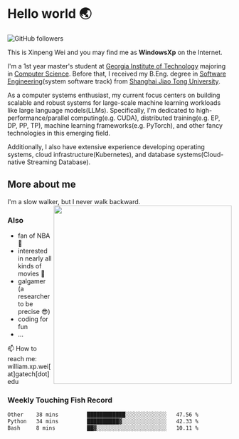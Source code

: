 <!--
**WindowsXp-Beta/WindowsXp-Beta** is a ✨ _special_ ✨ repository because its `README.md` (this file) appears on your GitHub profile.

Here are some ideas to get you started:

- 🔭 I’m currently working on ...
- 🌱 I’m currently learning ...
- 👯 I’m looking to collaborate on ...
- 🤔 I’m looking for help with ...
- 💬 Ask me about ...
- 📫 How to reach me: ...
- 😄 Pronouns: ...
- ⚡ Fun fact: ...
-->
# Hello world :earth_asia:

![GitHub followers](https://img.shields.io/github/followers/WindowsXp-Beta?style=social)

This is Xinpeng Wei and you may find me as **WindowsXp** on the Internet.

I'm a 1st year master's student at [Georgia Institute of Technology](https://www.gatech.edu/) majoring in [Computer Science](https://www.cc.gatech.edu/degree-programs/master-science-computer-science). Before that, I received my B.Eng. degree in [Software Engineering](http://www.se.sjtu.edu.cn/)(system software track) from [Shanghai Jiao Tong University](http://en.sjtu.edu.cn/).

As a computer systems enthusiast, my current focus centers on building scalable and robust systems for large-scale machine learning workloads like large language models(LLMs). Specifically, I'm dedicated to high-performance/parallel computing(e.g. CUDA), distributed training(e.g. EP, DP, PP, TP), machine learning frameworks(e.g. PyTorch), and other fancy technologies in this emerging field.

Additionally, I also have extensive experience developing operating systems, cloud infrastructure(Kubernetes), and database systems(Cloud-native Streaming Database).

## More about me

I'm a slow walker, but I never walk backward.<img align='right' src='https://github-readme-stats.vercel.app/api/top-langs/?username=WindowsXp-Beta&layout=compact&hide=scss,hcl,Tcl&langs_count=5&theme=tokyonight' width='400px'>

### Also
- fan of NBA :basketball:
- interested in nearly all kinds of movies :movie_camera:
- galgamer (a researcher to be precise :sunglasses:)
- coding for fun
- ...

📫 How to reach me: william.xp.wei[at]gatech[dot]edu

### Weekly Touching Fish Record

<!--START_SECTION:waka-->

```txt
Other    38 mins         ████████████░░░░░░░░░░░░░   47.56 %
Python   34 mins         ██████████▓░░░░░░░░░░░░░░   42.33 %
Bash     8 mins          ██▓░░░░░░░░░░░░░░░░░░░░░░   10.11 %
```

<!--END_SECTION:waka-->
